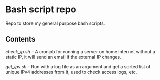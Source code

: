 # Bash script repo

Repo to store my general purpose bash scripts.

## Contents
*check_ip.sh* - A cronjob for running a server on home internet without a static IP, it will send an email if the external IP changes.

*get_ips.sh* - Run with a log file as an argument and get a sorted list of unique IPv4 addresses from it, used to check access logs, etc.
